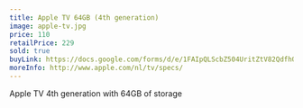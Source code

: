 ```yaml
---
title: Apple TV 64GB (4th generation)
image: apple-tv.jpg
price: 110
retailPrice: 229
sold: true
buyLink: https://docs.google.com/forms/d/e/1FAIpQLScbZ504UritZtV82QdfhQuVMZgGHU2o9nqQIv8dhNlFesLBEw/viewform?entry.1902462749=Apple+TV
moreInfo: http://www.apple.com/nl/tv/specs/
---
```


Apple TV 4th generation with 64GB of storage